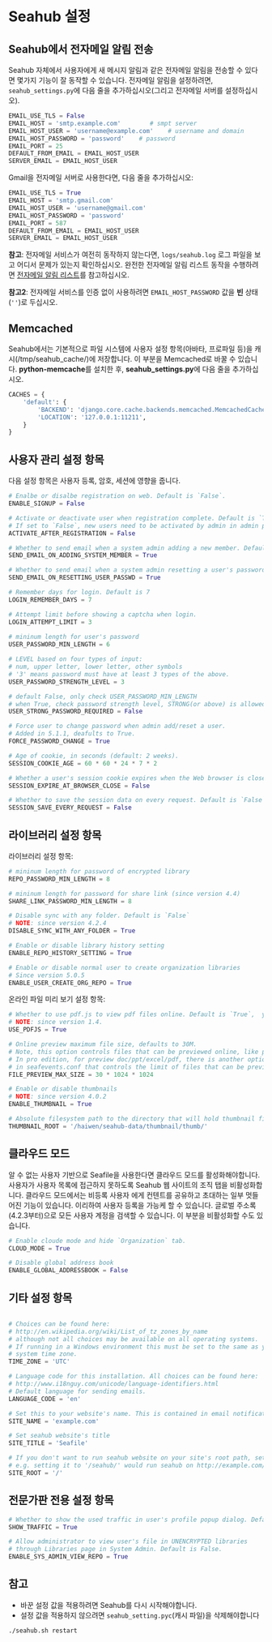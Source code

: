 # Seahub 설정

## Seahub에서 전자메일 알림 전송

Seahub 자체에서 사용자에게 새 메시지 알림과 같은 전자메일 알림을 전송할 수 있다면 몇가지 기능이 잘 동작할 수 있습니다.
전자메일 알림을 설정하려면, `seahub_settings.py`에 다음 줄을 추가하십시오(그리고 전자메일 서버를 설정하십시오).

```python
EMAIL_USE_TLS = False
EMAIL_HOST = 'smtp.example.com'        # smpt server
EMAIL_HOST_USER = 'username@example.com'    # username and domain
EMAIL_HOST_PASSWORD = 'password'    # password
EMAIL_PORT = 25
DEFAULT_FROM_EMAIL = EMAIL_HOST_USER
SERVER_EMAIL = EMAIL_HOST_USER
```

Gmail을 전자메일 서버로 사용한다면, 다음 줄을 추가하십시오:

```python
EMAIL_USE_TLS = True
EMAIL_HOST = 'smtp.gmail.com'
EMAIL_HOST_USER = 'username@gmail.com'
EMAIL_HOST_PASSWORD = 'password'
EMAIL_PORT = 587
DEFAULT_FROM_EMAIL = EMAIL_HOST_USER
SERVER_EMAIL = EMAIL_HOST_USER
```

**참고**: 전자메일 서비스가 여전히 동작하지 않는다면, <code>logs/seahub.log</code> 로그 파일을 보고 어디서 문제가 있는지 확인하십시오. 완전한 전자메일 알림 리스트 동작을 수행하려면 [전자메일 알림 리스트](customize_email_notifications.md)를 참고하십시오.

**참고2**: 전자메일 서비스를 인증 없이 사용하려면 <code>EMAIL_HOST_PASSWORD</code>  값을 **빈** 상태(<code>''</code>)로 두십시오.


## Memcached

Seahub에서는 기본적으로 파일 시스템에 사용자 설정 항목(아바타, 프로파일 등)을 캐시(/tmp/seahub_cache/)에 저장합니다. 이 부분을 Memcached로 바꿀 수 있습니다.
**python-memcache**를 설치한 후, **seahub_settings.py**에 다음 줄을 추가하십시오.

```python
CACHES = {
    'default': {
        'BACKEND': 'django.core.cache.backends.memcached.MemcachedCache',
        'LOCATION': '127.0.0.1:11211',
    }
}
```

## 사용자 관리 설정 항목

다음 설정 항목은 사용자 등록, 암호, 세션에 영향을 줍니다.

```python
# Enalbe or disalbe registration on web. Default is `False`.
ENABLE_SIGNUP = False

# Activate or deactivate user when registration complete. Default is `True`.
# If set to `False`, new users need to be activated by admin in admin panel.
ACTIVATE_AFTER_REGISTRATION = False

# Whether to send email when a system admin adding a new member. Default is `True`.
SEND_EMAIL_ON_ADDING_SYSTEM_MEMBER = True

# Whether to send email when a system admin resetting a user's password. Default is `True`.
SEND_EMAIL_ON_RESETTING_USER_PASSWD = True

# Remember days for login. Default is 7
LOGIN_REMEMBER_DAYS = 7

# Attempt limit before showing a captcha when login.
LOGIN_ATTEMPT_LIMIT = 3
    
# mininum length for user's password
USER_PASSWORD_MIN_LENGTH = 6

# LEVEL based on four types of input:
# num, upper letter, lower letter, other symbols
# '3' means password must have at least 3 types of the above.
USER_PASSWORD_STRENGTH_LEVEL = 3

# default False, only check USER_PASSWORD_MIN_LENGTH
# when True, check password strength level, STRONG(or above) is allowed
USER_STRONG_PASSWORD_REQUIRED = False

# Force user to change password when admin add/reset a user.
# Added in 5.1.1, deafults to True.
FORCE_PASSWORD_CHANGE = True

# Age of cookie, in seconds (default: 2 weeks).
SESSION_COOKIE_AGE = 60 * 60 * 24 * 7 * 2

# Whether a user's session cookie expires when the Web browser is closed.
SESSION_EXPIRE_AT_BROWSER_CLOSE = False

# Whether to save the session data on every request. Default is `False`
SESSION_SAVE_EVERY_REQUEST = False

```


## 라이브러리 설정 항목

라이브러리 설정 항목:

```python
# mininum length for password of encrypted library
REPO_PASSWORD_MIN_LENGTH = 8

# mininum length for password for share link (since version 4.4)
SHARE_LINK_PASSWORD_MIN_LENGTH = 8

# Disable sync with any folder. Default is `False`
# NOTE: since version 4.2.4
DISABLE_SYNC_WITH_ANY_FOLDER = True

# Enable or disable library history setting
ENABLE_REPO_HISTORY_SETTING = True

# Enable or disable normal user to create organization libraries
# Since version 5.0.5
ENABLE_USER_CREATE_ORG_REPO = True
```

온라인 파일 미리 보기 설정 항목:

```python
# Whether to use pdf.js to view pdf files online. Default is `True`,  you can turn it off.
# NOTE: since version 1.4.
USE_PDFJS = True

# Online preview maximum file size, defaults to 30M.
# Note, this option controls files that can be previewed online, like pictures, txt, pdf.
# In pro edition, for preview doc/ppt/excel/pdf, there is another option `max-size` 
# in seafevents.conf that controls the limit of files that can be previewed.
FILE_PREVIEW_MAX_SIZE = 30 * 1024 * 1024

# Enable or disable thumbnails
# NOTE: since version 4.0.2 
ENABLE_THUMBNAIL = True

# Absolute filesystem path to the directory that will hold thumbnail files.
THUMBNAIL_ROOT = '/haiwen/seahub-data/thumbnail/thumb/'
```


## 클라우드 모드

알 수 없는 사용자 기반으로 Seafile을 사용한다면 클라우드 모드를 활성화해야합니다. 사용자가 사용자 목록에 접근하지 못하도록 Seahub 웹 사이트의 조직 탭을 비활성화합니다. 클라우드 모드에서는 비등록 사용자 에게 컨텐트를 공유하고 초대하는 일부 멋들어진 기능이 있습니다. 이리하여 사용자 등록을 가능케 할 수 있습니다. 글로벌 주소록(4.2.3부터)으로 모든 사용자 계정을 검색할 수 있습니다. 이 부분을 비활성화할 수도 있습니다.

```python
# Enable cloude mode and hide `Organization` tab.
CLOUD_MODE = True

# Disable global address book
ENABLE_GLOBAL_ADDRESSBOOK = False
```


## 기타 설정 항목


```python

# Choices can be found here:
# http://en.wikipedia.org/wiki/List_of_tz_zones_by_name
# although not all choices may be available on all operating systems.
# If running in a Windows environment this must be set to the same as your
# system time zone.
TIME_ZONE = 'UTC'

# Language code for this installation. All choices can be found here:
# http://www.i18nguy.com/unicode/language-identifiers.html
# Default language for sending emails.
LANGUAGE_CODE = 'en'

# Set this to your website's name. This is contained in email notifications.
SITE_NAME = 'example.com'

# Set seahub website's title
SITE_TITLE = 'Seafile'

# If you don't want to run seahub website on your site's root path, set this option to your preferred path.
# e.g. setting it to '/seahub/' would run seahub on http://example.com/seahub/.
SITE_ROOT = '/'
```

## 전문가판 전용 설정 항목

```python
# Whether to show the used traffic in user's profile popup dialog. Default is True
SHOW_TRAFFIC = True

# Allow administrator to view user's file in UNENCRYPTED libraries
# through Libraries page in System Admin. Default is False.
ENABLE_SYS_ADMIN_VIEW_REPO = True
```

## 참고

* 바꾼 설정 값을 적용하려면 Seahub를 다시 시작해야합니다.
* 설정 값을 적용하지 않으려면 `seahub_setting.pyc`(캐시 파일)을 삭제해야합니다

```bash
./seahub.sh restart
```

